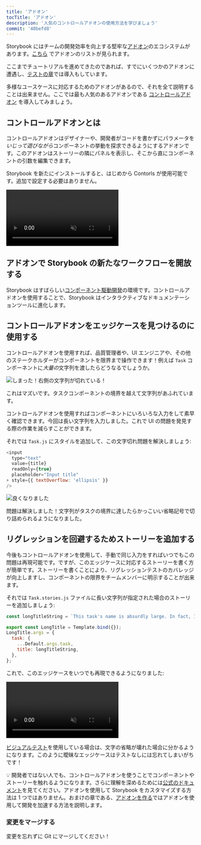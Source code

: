 ```yaml
---
title: 'アドオン'
tocTitle: 'アドオン'
description: '人気のコントロールアドオンの使用方法を学びましょう'
commit: '40befd8'
---
```


Storybook にはチームの開発効率を向上する堅牢な[アドオン](https://storybook.js.org/docs/react/configure/storybook-addons)のエコシステムがあります。[こちら](https://storybook.js.org/addons) でアドオンのリストが見られます。

ここまでチュートリアルを進めてきたのであれば、すでにいくつかのアドオンに遭遇し、[テストの章](/intro-to-storybook/react/ja/test/)では導入もしています。

多様なユースケースに対応するためのアドオンがあるので、それを全て説明することは出来ません。ここでは最も人気のあるアドオンである [コントロールアドオン](https://storybook.js.org/docs/react/essentials/controls) を導入してみましょう。

## コントロールアドオンとは

コントロールアドオンはデザイナーや、開発者がコードを書かずにパラメータを*いじって遊びながら*コンポーネントの挙動を探求できるようにするアドオンです。このアドオンはストーリーの隣にパネルを表示し、そこから直にコンポーネントの引数を編集できます。

Storybook を新たにインストールすると、はじめから Contorls が使用可能です。追加で設定する必要はありません。

<video autoPlay muted playsInline loop>
  <source
    src="/intro-to-storybook/controls-in-action-6-4.mp4"
    type="video/mp4"
  />
</video>

## アドオンで Storybook の新たなワークフローを開放する

Storybook はすばらしい[コンポーネント駆動開発](https://www.componentdriven.org/)の環境です。コントロールアドオンを使用することで、Storybook はインタラクティブなドキュメンテーションツールに進化します。

## コントロールアドオンをエッジケースを見つけるのに使用する

コントロールアドオンを使用すれば、品質管理者や、UI エンジニアや、その他のステークホルダーがコンポーネントを限界まで操作できます！例えば `Task` コンポーネントに*大量の*文字列を渡したらどうなるでしょうか。

![しまった！右側の文字列が切れている！](/intro-to-storybook/task-edge-case-6-4.png)

これはマズいです。タスクコンポーネントの境界を越えて文字列があふれています。

コントロールアドオンを使用すればコンポーネントにいろいろな入力をして素早く確認できます。今回は長い文字列を入力しました。これで UI の問題を発見する際の作業を減らすことができます。

それでは `Task.js` にスタイルを追加して、この文字切れ問題を解決しましょう:

```diff:title=src/components/Task.js
<input
  type="text"
  value={title}
  readOnly={true}
  placeholder="Input title"
+ style={{ textOverflow: 'ellipsis' }}
/>
```

![良くなりました](/intro-to-storybook/edge-case-solved-with-controls-6-4.png)

問題は解決しました！文字列がタスクの境界に達したらかっこいい省略記号で切り詰められるようになりました。

## リグレッションを回避するためストーリーを追加する

今後もコントロールアドオンを使用して、手動で同じ入力をすればいつでもこの問題は再現可能です。ですが、このエッジケースに対応するストーリーを書く方が簡単です。ストーリーを書くことにより、リグレッションテストのカバレッジが向上しますし、コンポーネントの限界をチームメンバーに明示することが出来ます。

それでは `Task.stories.js` ファイルに長い文字列が指定された場合のストーリーを追加しましょう:

```js:title=src/components/Task.stories.js
const longTitleString = `This task's name is absurdly large. In fact, I think if I keep going I might end up with content overflow. What will happen? The star that represents a pinned task could have text overlapping. The text could cut-off abruptly when it reaches the star. I hope not!`;

export const LongTitle = Template.bind({});
LongTitle.args = {
  task: {
    ...Default.args.task,
    title: longTitleString,
  },
};
```

これで、このエッジケースをいつでも再現できるようになりました:

<video autoPlay muted playsInline loop>
  <source
    src="/intro-to-storybook/task-stories-long-title-6-4.mp4"
    type="video/mp4"
  />
</video>

[ビジュアルテスト](/intro-to-storybook/react/ja/test/)を使用している場合は、文字の省略が壊れた場合に分かるようになります。このように曖昧なエッジケースはテストなしには忘れてしまいがちです！

<div class="aside"><p>💡 開発者ではない人でも、コントロールアドオンを使うことでコンポーネントやストーリーを触れるようになります。さらに理解を深めるためには<a href="https://storybook.js.org/docs/react/essentials/controls">公式のドキュメント</a>を見てください。アドオンを使用して Storybook をカスタマイズする方法は 1 つではありません。おまけの章である、<a href="/create-an-addon/react/en/introduction/">アドオンを作る</a>ではアドオンを使用して開発を加速する方法を説明します。</p></div>

### 変更をマージする

変更を忘れずに Git にマージしてください！

